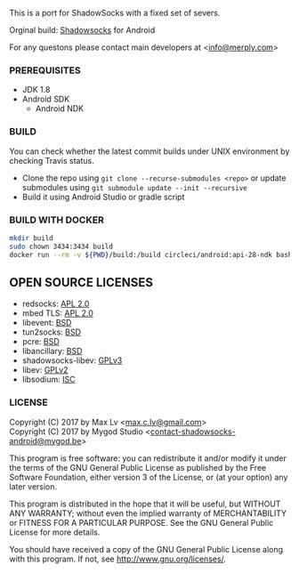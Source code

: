 This is a port for ShadowSocks with a fixed set of severs.

Orginal build: [Shadowsocks](https://shadowsocks.org) for Android

For any questons please contact main developers at  <<info@merply.com>>  

### PREREQUISITES

* JDK 1.8
* Android SDK
  - Android NDK

### BUILD

You can check whether the latest commit builds under UNIX environment by checking Travis status.

* Clone the repo using `git clone --recurse-submodules <repo>` or update submodules using `git submodule update --init --recursive`
* Build it using Android Studio or gradle script

### BUILD WITH DOCKER

```bash
mkdir build
sudo chown 3434:3434 build
docker run --rm -v ${PWD}/build:/build circleci/android:api-28-ndk bash -c "cd /build; git clone https://github.com/shadowsocks/shadowsocks-android; cd shadowsocks-android; git submodule update --init --recursive; ./gradlew assembleDebug"
```

## OPEN SOURCE LICENSES

<ul>
    <li>redsocks: <a href="https://github.com/shadowsocks/redsocks/blob/shadowsocks-android/README">APL 2.0</a></li>
    <li>mbed TLS: <a href="https://github.com/ARMmbed/mbedtls/blob/development/LICENSE">APL 2.0</a></li>
    <li>libevent: <a href="https://github.com/shadowsocks/libevent/blob/master/LICENSE">BSD</a></li>
    <li>tun2socks: <a href="https://github.com/shadowsocks/badvpn/blob/shadowsocks-android/COPYING">BSD</a></li>
    <li>pcre: <a href="https://android.googlesource.com/platform/external/pcre/+/master/dist2/LICENCE">BSD</a></li>
    <li>libancillary: <a href="https://github.com/shadowsocks/libancillary/blob/shadowsocks-android/COPYING">BSD</a></li>
    <li>shadowsocks-libev: <a href="https://github.com/shadowsocks/shadowsocks-libev/blob/master/LICENSE">GPLv3</a></li>
    <li>libev: <a href="https://github.com/shadowsocks/libev/blob/master/LICENSE">GPLv2</a></li>
    <li>libsodium: <a href="https://github.com/jedisct1/libsodium/blob/master/LICENSE">ISC</a></li>
</ul>

### LICENSE

Copyright (C) 2017 by Max Lv <<max.c.lv@gmail.com>>  
Copyright (C) 2017 by Mygod Studio <<contact-shadowsocks-android@mygod.be>>

This program is free software: you can redistribute it and/or modify
it under the terms of the GNU General Public License as published by
the Free Software Foundation, either version 3 of the License, or
(at your option) any later version.

This program is distributed in the hope that it will be useful,
but WITHOUT ANY WARRANTY; without even the implied warranty of
MERCHANTABILITY or FITNESS FOR A PARTICULAR PURPOSE.  See the
GNU General Public License for more details.

You should have received a copy of the GNU General Public License
along with this program. If not, see <http://www.gnu.org/licenses/>.
